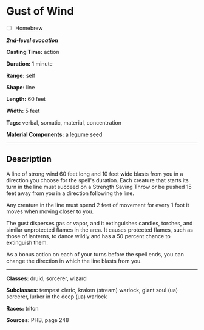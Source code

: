 # Gust of Wind

- [ ] Homebrew

***2nd-level evocation***

**Casting Time:** action

**Duration:** 1 minute

**Range:** self

**Shape:** line

**Length:** 60 feet

**Width:** 5 feet

**Tags:** verbal, somatic, material, concentration

**Material Components:** a legume seed

---

## Description
A line of strong wind 60 feet long and 10 feet wide blasts from you in a direction you choose for the spell's duration.
Each creature that starts its turn in the line must succeed on a Strength Saving Throw or be pushed 15 feet away from you in a direction following the line.

Any creature in the line must spend 2 feet of movement for every 1 foot it moves when moving closer to you.

The gust disperses gas or vapor, and it extinguishes candles, torches, and similar unprotected flames in the area.
It causes protected flames, such as those of lanterns, to dance wildly and has a 50 percent chance to extinguish them.

As a bonus action on each of your turns before the spell ends, you can change the direction in which the line blasts from you.

---

**Classes:** druid, sorcerer, wizard

**Subclasses:** tempest cleric, kraken (stream) warlock, giant soul (ua) sorcerer, lurker in the deep (ua) warlock

**Races:** triton

**Sources:** PHB, page 248
